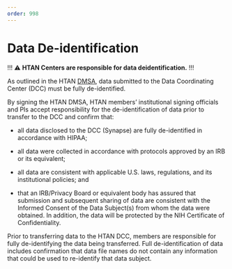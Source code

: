 ```yaml
---
order: 998
---
```


# Data De-identification

!!! :warning:
**HTAN Centers are responsible for data deidentification.**
!!!

As outlined in the HTAN [DMSA](https://docs.google.com/document/d/1RPFm9MBJv8DjZmYZyIv0jbjtNJ8fnwGjYDjlK4lL4nc/edit#heading=h.gjdgxs), data submitted to the Data Coordinating Center (DCC) must be fully de-identified.

By signing the HTAN DMSA, HTAN members’ institutional signing officials and PIs accept responsibility for the de-identification of data prior to transfer to the DCC and confirm that: 

- all data disclosed to the DCC (Synapse) are fully de-identified in accordance with HIPAA; 

- all data were collected in accordance with protocols approved by an IRB or its equivalent; 

- all data are consistent with applicable U.S. laws, regulations, and its institutional policies; and 

- that an IRB/Privacy Board or equivalent body has assured that submission and subsequent sharing of data are consistent with the Informed Consent of the Data Subject(s) from whom the data were obtained. In addition, the data will be protected by the NIH Certificate of Confidentiality.

Prior to transferring data to the HTAN DCC, members are responsible for fully de-identifying the data being transferred. Full de-identification of data includes confirmation that data file names do not contain any information that could be used to re-identify that data subject. 


